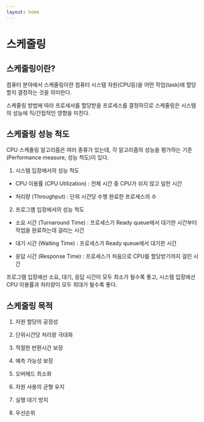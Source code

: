 ```yaml
---
layout: home
---
```


# 스케줄링

## 스케줄링이란?

 컴퓨터 분야에서 스케줄링이란 컴퓨터 시스템 자원(CPU등)을 어떤 작업(task)에 할당할지 결정하는 것을 의미한다.

 스케줄링 방법에 따라 프로세서를 할당받을 프로세스를 결정하므로 스케줄링은
 시스템의 성능에 직/간접적인 영향을 미친다.

## 스케줄링 성능 척도
CPU 스케줄링 알고리즘은 여러 종류가 있는데, 각 알고리즘의 성능을 평가하는 기준(Performance measure, 성능 척도)이 있다. 

1. 시스템 입장에서의 성능 척도

 

 - CPU 이용률 (CPU Utilization) : 전체 시간 중 CPU가 쉬지 않고 일한 시간

 - 처리량 (Throughput) : 단위 시간당 수행 완료한 프로세스의 수

 

2. 프로그램 입장에서의 성능 척도

 

 - 소요 시간 (Turnaround Time) : 프로세스가 Ready queue에서 대기한 시간부터 작업을 완료하는데 걸리는 시간

 - 대기 시간 (Waiting Time) : 프로세스가 Ready queue에서 대기한 시간

 - 응답 시간 (Response Time) : 프로세스가 처음으로 CPU를 할당받기까지 걸린 시간

 

프로그램 입장에선 소요, 대기, 응답 시간이 모두 최소가 될수록 좋고, 시스템 입장에선 CPU 이용률과 처리량이 모두 최대가 될수록 좋다. 


 ## 스케줄링 목적
  
  1. 자원 할당의 공정성

  2. 단위시간당 처리량 극대화

  3. 적절한 반환시간 보장

  4. 예측 가능성 보장

  5. 오버헤드 최소화

  6. 자원 사용의 균형 유지

  7. 실행 대기 방지

  8. 우선순위



